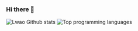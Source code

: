 ### Hi there 👋

<!--
**Lwao/Lwao** is a ✨ _special_ ✨ repository because its `README.md` (this file) appears on your GitHub profile.
Here are some ideas to get you started:

- 🔭 I’m currently working on ...
- 🌱 I’m currently learning ...
- 👯 I’m looking to collaborate on ...
- 🤔 I’m looking for help with ...
- 💬 Ask me about ...
- 📫 How to reach me: ...
- 😄 Pronouns: ...
- ⚡ Fun fact: ...
-->

![Lwao Github stats](https://github-readme-stats.vercel.app/api?username=Lwao&show_icons=true&count_private=true&hide=contribs)
![Top programming languages](https://github-readme-stats.vercel.app/api/top-langs/?username=Lwao&layout=compact&hide=tex,html,jupyter%20notebook,SWIG&langs_count=10)

